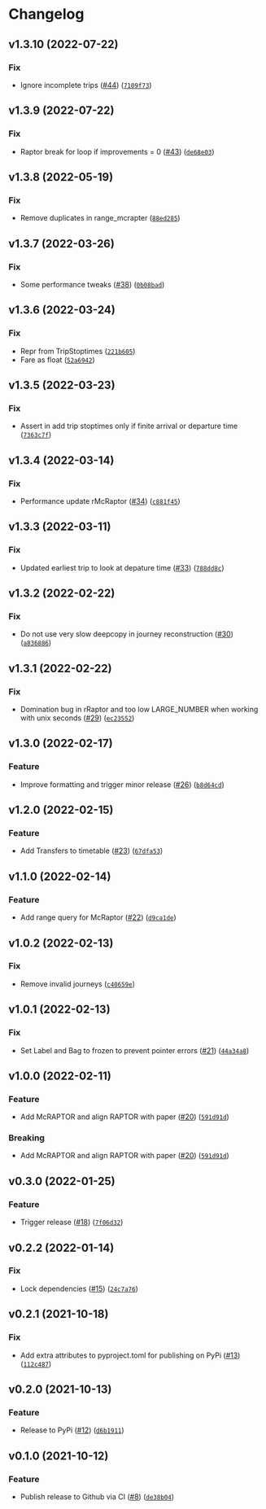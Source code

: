 # Changelog

<!--next-version-placeholder-->

## v1.3.10 (2022-07-22)
### Fix
* Ignore incomplete trips ([#44](https://github.com/lmeulen/pyraptor/issues/44)) ([`7109f73`](https://github.com/lmeulen/pyraptor/commit/7109f732b4f1aaace1fd8f1fd69e87413b0e77df))

## v1.3.9 (2022-07-22)
### Fix
* Raptor break for loop if improvements = 0 ([#43](https://github.com/lmeulen/pyraptor/issues/43)) ([`de68e03`](https://github.com/lmeulen/pyraptor/commit/de68e034aefd643d8086e62d9ddea1ffafa958c1))

## v1.3.8 (2022-05-19)
### Fix
* Remove duplicates in range_mcrapter ([`88ed285`](https://github.com/lmeulen/pyraptor/commit/88ed285bf01796f2cd81bb79fb5e14ca6cbd565f))

## v1.3.7 (2022-03-26)
### Fix
* Some performance tweaks ([#38](https://github.com/lmeulen/pyraptor/issues/38)) ([`0b08bad`](https://github.com/lmeulen/pyraptor/commit/0b08bad6066c7be6d27e9774d57d09b0dca49f62))

## v1.3.6 (2022-03-24)
### Fix
* Repr from TripStoptimes ([`221b605`](https://github.com/lmeulen/pyraptor/commit/221b60505df339c833392d844dff4dae917b4532))
* Fare as float ([`52a6942`](https://github.com/lmeulen/pyraptor/commit/52a6942875e7306542dc415d9ced280c58a36c94))

## v1.3.5 (2022-03-23)
### Fix
* Assert in add trip stoptimes only if finite arrival or departure time ([`7363c7f`](https://github.com/lmeulen/pyraptor/commit/7363c7f9f3bfe3ad3334d08368dc3db09c2c2cbe))

## v1.3.4 (2022-03-14)
### Fix
* Performance update rMcRaptor ([#34](https://github.com/lmeulen/pyraptor/issues/34)) ([`c881f45`](https://github.com/lmeulen/pyraptor/commit/c881f4586d6c782ad803f8a93590f788001809c9))

## v1.3.3 (2022-03-11)
### Fix
* Updated earliest trip to look at depature time ([#33](https://github.com/lmeulen/pyraptor/issues/33)) ([`788dd8c`](https://github.com/lmeulen/pyraptor/commit/788dd8c04e73046519728ddee0d6cf31c38048c8))

## v1.3.2 (2022-02-22)
### Fix
* Do not use very slow deepcopy in journey reconstruction ([#30](https://github.com/lmeulen/pyraptor/issues/30)) ([`a836886`](https://github.com/lmeulen/pyraptor/commit/a8368864a8022adcaae56d627cb68f0973a44608))

## v1.3.1 (2022-02-22)
### Fix
* Domination bug in rRaptor and too low LARGE_NUMBER when working with unix seconds ([#29](https://github.com/lmeulen/pyraptor/issues/29)) ([`ec23552`](https://github.com/lmeulen/pyraptor/commit/ec23552653eb7faa5d5e7f986068f72489c8afe4))

## v1.3.0 (2022-02-17)
### Feature
* Improve formatting and trigger minor release ([#26](https://github.com/lmeulen/pyraptor/issues/26)) ([`b8d64cd`](https://github.com/lmeulen/pyraptor/commit/b8d64cdd8d9f0c6b0bd2b141dc4f2e2ce2e7d8cd))

## v1.2.0 (2022-02-15)
### Feature
* Add Transfers to timetable ([#23](https://github.com/lmeulen/pyraptor/issues/23)) ([`67dfa53`](https://github.com/lmeulen/pyraptor/commit/67dfa5373ccb2801fe22ba0429d1557f71b10d8d))

## v1.1.0 (2022-02-14)
### Feature
* Add range query for McRaptor ([#22](https://github.com/lmeulen/pyraptor/issues/22)) ([`d9ca1de`](https://github.com/lmeulen/pyraptor/commit/d9ca1de8533780abeaede2c300031284626d1084))

## v1.0.2 (2022-02-13)
### Fix
* Remove invalid journeys ([`c40659e`](https://github.com/lmeulen/pyraptor/commit/c40659e932edd901ae9a9684012578d1d6052de3))

## v1.0.1 (2022-02-13)
### Fix
* Set Label and Bag to frozen to prevent pointer errors ([#21](https://github.com/lmeulen/pyraptor/issues/21)) ([`44a34a8`](https://github.com/lmeulen/pyraptor/commit/44a34a886cefc0b00fa6cf9168ee89ae3ae68589))

## v1.0.0 (2022-02-11)
### Feature
* Add McRAPTOR and align RAPTOR with paper ([#20](https://github.com/lmeulen/pyraptor/issues/20)) ([`591d91d`](https://github.com/lmeulen/pyraptor/commit/591d91d778574ee155dda8945a8473e69a1ffe77))

### Breaking
* Add McRAPTOR and align RAPTOR with paper ([#20](https://github.com/lmeulen/pyraptor/issues/20)) ([`591d91d`](https://github.com/lmeulen/pyraptor/commit/591d91d778574ee155dda8945a8473e69a1ffe77))

## v0.3.0 (2022-01-25)
### Feature
* Trigger release ([#18](https://github.com/lmeulen/pyraptor/issues/18)) ([`7f06d32`](https://github.com/lmeulen/pyraptor/commit/7f06d326b6a1903792742356a52bed9150a14ba5))

## v0.2.2 (2022-01-14)
### Fix
* Lock dependencies ([#15](https://github.com/lmeulen/pyraptor/issues/15)) ([`24c7a76`](https://github.com/lmeulen/pyraptor/commit/24c7a760cfef381234273619305992287f6bba29))

## v0.2.1 (2021-10-18)
### Fix
* Add extra attributes to pyproject.toml for publishing on PyPi ([#13](https://github.com/lmeulen/pyraptor/issues/13)) ([`112c487`](https://github.com/lmeulen/pyraptor/commit/112c487da984f5eff57dacb0231a6eb654989da3))

## v0.2.0 (2021-10-13)
### Feature
* Release to PyPi ([#12](https://github.com/lmeulen/pyraptor/issues/12)) ([`d6b1911`](https://github.com/lmeulen/pyraptor/commit/d6b1911f39d32386dfdf3ef471ec888ef7f1b512))

## v0.1.0 (2021-10-12)
### Feature
* Publish release to Github via CI ([#8](https://github.com/lmeulen/pyraptor/issues/8)) ([`de38b04`](https://github.com/lmeulen/pyraptor/commit/de38b04614e8836088400da7005a23ed41b90cd5))
